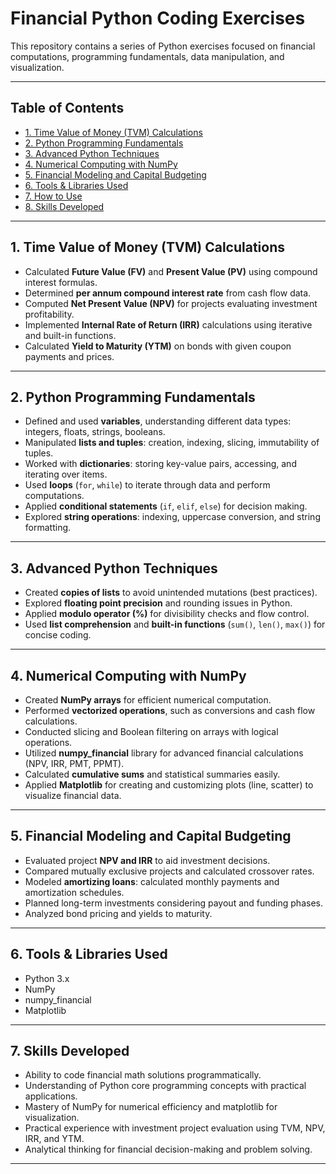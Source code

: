 # Financial Python Coding Exercises

This repository contains a series of Python exercises focused on financial computations, programming fundamentals, data manipulation, and visualization.

---

## Table of Contents
- [1. Time Value of Money (TVM) Calculations](#1-time-value-of-money-tvm-calculations)
- [2. Python Programming Fundamentals](#2-python-programming-fundamentals)
- [3. Advanced Python Techniques](#3-advanced-python-techniques)
- [4. Numerical Computing with NumPy](#4-numerical-computing-with-numpy)
- [5. Financial Modeling and Capital Budgeting](#5-financial-modeling-and-capital-budgeting)
- [6. Tools & Libraries Used](#6-tools--libraries-used)
- [7. How to Use](#7-how-to-use)
- [8. Skills Developed](#8-skills-developed)

---

## 1. Time Value of Money (TVM) Calculations
- Calculated **Future Value (FV)** and **Present Value (PV)** using compound interest formulas.
- Determined **per annum compound interest rate** from cash flow data.
- Computed **Net Present Value (NPV)** for projects evaluating investment profitability.
- Implemented **Internal Rate of Return (IRR)** calculations using iterative and built-in functions.
- Calculated **Yield to Maturity (YTM)** on bonds with given coupon payments and prices.

---

## 2. Python Programming Fundamentals
- Defined and used **variables**, understanding different data types: integers, floats, strings, booleans.
- Manipulated **lists and tuples**: creation, indexing, slicing, immutability of tuples.
- Worked with **dictionaries**: storing key-value pairs, accessing, and iterating over items.
- Used **loops** (`for`, `while`) to iterate through data and perform computations.
- Applied **conditional statements** (`if`, `elif`, `else`) for decision making.
- Explored **string operations**: indexing, uppercase conversion, and string formatting.

---

## 3. Advanced Python Techniques
- Created **copies of lists** to avoid unintended mutations (best practices).
- Explored **floating point precision** and rounding issues in Python.
- Applied **modulo operator (%)** for divisibility checks and flow control.
- Used **list comprehension** and **built-in functions** (`sum()`, `len()`, `max()`) for concise coding.

---

## 4. Numerical Computing with NumPy
- Created **NumPy arrays** for efficient numerical computation.
- Performed **vectorized operations**, such as conversions and cash flow calculations.
- Conducted slicing and Boolean filtering on arrays with logical operations.
- Utilized **numpy_financial** library for advanced financial calculations (NPV, IRR, PMT, PPMT).
- Calculated **cumulative sums** and statistical summaries easily.
- Applied **Matplotlib** for creating and customizing plots (line, scatter) to visualize financial data.

---

## 5. Financial Modeling and Capital Budgeting
- Evaluated project **NPV and IRR** to aid investment decisions.
- Compared mutually exclusive projects and calculated crossover rates.
- Modeled **amortizing loans**: calculated monthly payments and amortization schedules.
- Planned long-term investments considering payout and funding phases.
- Analyzed bond pricing and yields to maturity.

---

## 6. Tools & Libraries Used
- Python 3.x
- NumPy
- numpy_financial
- Matplotlib

---

## 7. Skills Developed
- Ability to code financial math solutions programmatically.
- Understanding of Python core programming concepts with practical applications.
- Mastery of NumPy for numerical efficiency and matplotlib for visualization.
- Practical experience with investment project evaluation using TVM, NPV, IRR, and YTM.
- Analytical thinking for financial decision-making and problem solving.

---



